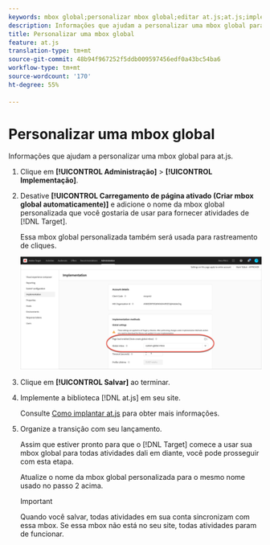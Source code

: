 ```yaml
---
keywords: mbox global;personalizar mbox global;editar at.js;at.js;implementar at.js
description: Informações que ajudam a personalizar uma mbox global para at.js.
title: Personalizar uma mbox global
feature: at.js
translation-type: tm+mt
source-git-commit: 48b94f967252f5ddb009597456edf0a43bc54ba6
workflow-type: tm+mt
source-wordcount: '170'
ht-degree: 55%

---
```



# Personalizar uma mbox global

Informações que ajudam a personalizar uma mbox global para at.js.

1. Clique em **[!UICONTROL Administração]** > **[!UICONTROL Implementação]**.

1. Desative **[!UICONTROL Carregamento de página ativado (Criar mbox global automaticamente)]** e adicione o nome da mbox global personalizada que você gostaria de usar para fornecer atividades de [!DNL Target].

   Essa mbox global personalizada também será usada para rastreamento de cliques.

   ![custom-global-mbox](/help/c-implementing-target/c-implementing-target-for-client-side-web/t-mbox-download/c-understanding-global-mbox/assets/custom-global-mbox.png)

1. Clique em **[!UICONTROL Salvar]** ao terminar.

1. Implemente a biblioteca [!DNL at.js] em seu site.

   Consulte [Como implantar at.js](/help/c-implementing-target/c-implementing-target-for-client-side-web/how-to-deployatjs/how-to-deployatjs.md) para obter mais informações.

1. Organize a transição com seu lançamento.

   Assim que estiver pronto para que o [!DNL Target] comece a usar sua mbox global para todas atividades dali em diante, você pode prosseguir com esta etapa.

   Atualize o nome da mbox global personalizada para o mesmo nome usado no passo 2 acima.

   >[!IMPORTANT]
   >
   >Quando você salvar, todas atividades em sua conta sincronizam com essa mbox. Se essa mbox não está no seu site, todas atividades param de funcionar.

